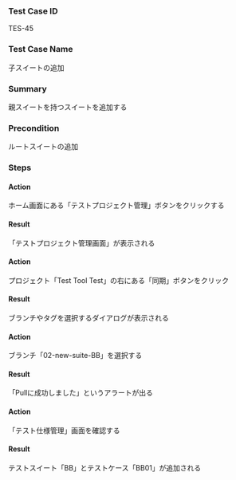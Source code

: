 ### Test Case ID
TES-45

### Test Case Name
子スイートの追加

### Summary
親スイートを持つスイートを追加する

### Precondition
ルートスイートの追加

### Steps

#### Action
ホーム画面にある「テストプロジェクト管理」ボタンをクリックする
#### Result
「テストプロジェクト管理画面」が表示される

#### Action
プロジェクト「Test Tool Test」の右にある「同期」ボタンをクリック
#### Result
ブランチやタグを選択するダイアログが表示される

#### Action
ブランチ「02-new-suite-BB」を選択する
#### Result
「Pullに成功しました」というアラートが出る

#### Action
「テスト仕様管理」画面を確認する
#### Result
テストスイート「BB」とテストケース「BB01」が追加される
